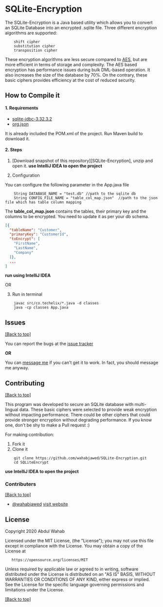 SQLite-Encryption
============================

The SQLite-Encryption is a Java based utility which allows you to convert an SQLite Database into an encrypted .sqlite file. Three different encryption algorithms are supported:

``` 
	shift cipher
	substitution cipher
	transposition cipher
``` 

These encryption algorithms are less secure compared to [AES](https://www.sqlite.org/see/doc/trunk/www/readme.wiki), but are more efficient in terms of storage and complexity. 
The AES based encryption has performance issues during bulk DML-based operation. 
It also increases the size of the database by 70%. On the contrary, these basic ciphers provides efficiency at the cost of reduced security.

## How to Compile it


#### 1. Requirements

- [sqlite-jdbc-3.32.3.2](https://github.com/xerial/sqlite-jdbc)
- [org.json](https://mvnrepository.com/artifact/org.json/json/20200518)

It is already included the POM.xml of the project. Run Maven build to download it.

#### 2. Steps

1. [Download snapshot of this repository][SQLite-Encryption], unzip and open it. **use IntelliJ IDEA to open the project**

2. Configuration

You can configure the following parameter in the App.java file

```   
    String DATABASE_NAME = "test.db" //path to the sqlite db
    String CONFIG_FILE_NAME = "table_col_map.json"  //path to the json file which has table column mapping
````

The **table_col_map.json** contains the tables, their primary key and the columns to be encrypted.
You need to update it as per your db schema.

```json
[{
  "tableName": "Customer",
  "primaryKey": "CustomerId",
  "toEncrypt": [
    "FirstName",
    "LastName",
    "Company"
  ]},
  ...
]
```


**run using IntelliJ IDEA**

OR

3. Run in terminal
```   
    javac src/co.techelix/*.java -d classes
    java -cp classes App.java
````

## Issues

[[Back to top]](https://github.com/wahabjawed/SQLite-Encryption#index)

You can report the bugs at the [issue tracker](https://github.com/wahabjawed/SQLite-Encryption/issues)

**OR**

You can [message me](https://www.facebook.com/wahab.jawed) if you can't get it to work. In fact, you should message me anyway.

## Contributing

[[Back to top]](https://github.com/wahabjawed/SQLite-Encryption#index)

This program was developed to secure an SQLite database with multi-lingual data. These basic ciphers were selected to provide weak encryption without impacting performance.
There could be other ciphers that could provide stronger encryption without degrading performance. If you know one, don't be shy to make a Pull request :)

For making contribution:

1. Fork it
2. Clone it

```
    git clone https://github.com/wahabjawed/SQLite-Encryption.git
    cd SQLiteEncrypt
```

**use IntelliJ IDEA to open the project**

### Contributers

[[Back to top]](https://github.com/wahabjawed/SQLite-Encryption#index)

- [@wahabjawed](https://github.com/wahabjawed/)   [visit website](https://www.linkedin.com/in/abdul-wahab-47745163/)

## License

Copyright 2020 Abdul Wahab

Licensed under the MIT License, (the "License");
you may not use this file except in compliance with the License.
You may obtain a copy of the License at

       https://opensource.org/licenses/MIT

Unless required by applicable law or agreed to in writing, software
distributed under the License is distributed on an "AS IS" BASIS,
WITHOUT WARRANTIES OR CONDITIONS OF ANY KIND, either express or implied.
See the License for the specific language governing permissions and
limitations under the License.

[[Back to top]](https://github.com/wahabjawed/SQLite-Encryption#index)
